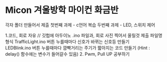 # Micon 겨울방학 마이컨 화금반

각자 폴더 만들어서 제출
첫번째 과제 - c언어 복습
두번째 과제 - LED, 스위치 제어

1.코드, 회로 자유 // 깃헙에 아두이노 .ino 파일과, 회로 사진 찍어서 올릴것
                  제출 파일명 형식
                  TrafficLight.ino 버튼 누를때마다 신호가 바뀌는 신호등 만들기  
                  LEDBlink.ino     버튼 누를때마다 깜빡거리는 주기가 짧아지는 코드 만들기  (Hint : delay() 함수에는 변수가 들어갈수 있음)
2. Pwm, Pull UP 공부하기


